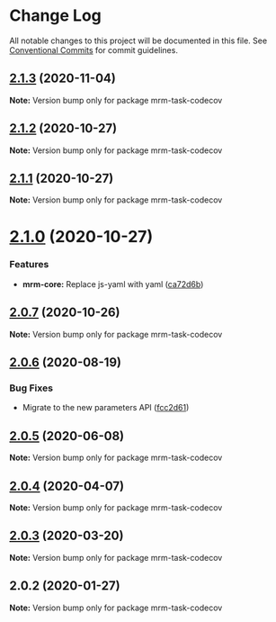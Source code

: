 # Change Log

All notable changes to this project will be documented in this file.
See [Conventional Commits](https://conventionalcommits.org) for commit guidelines.

## [2.1.3](https://github.com/sapegin/mrm/compare/mrm-task-codecov@2.1.2...mrm-task-codecov@2.1.3) (2020-11-04)

**Note:** Version bump only for package mrm-task-codecov





## [2.1.2](https://github.com/sapegin/mrm/compare/mrm-task-codecov@2.1.1...mrm-task-codecov@2.1.2) (2020-10-27)

**Note:** Version bump only for package mrm-task-codecov





## [2.1.1](https://github.com/sapegin/mrm/compare/mrm-task-codecov@2.1.0...mrm-task-codecov@2.1.1) (2020-10-27)

**Note:** Version bump only for package mrm-task-codecov





# [2.1.0](https://github.com/sapegin/mrm/compare/mrm-task-codecov@2.0.7...mrm-task-codecov@2.1.0) (2020-10-27)


### Features

* **mrm-core:** Replace js-yaml with yaml ([ca72d6b](https://github.com/sapegin/mrm/commit/ca72d6b8fa94a627285db2454287e550985d1fc7))





## [2.0.7](https://github.com/sapegin/mrm/compare/mrm-task-codecov@2.0.6...mrm-task-codecov@2.0.7) (2020-10-26)

**Note:** Version bump only for package mrm-task-codecov





## [2.0.6](https://github.com/sapegin/mrm/compare/mrm-task-codecov@2.0.5...mrm-task-codecov@2.0.6) (2020-08-19)


### Bug Fixes

* Migrate to the new parameters API ([fcc2d61](https://github.com/sapegin/mrm/commit/fcc2d61be7ec720b0cd4c45e3cb65c6f543a45fb))





## [2.0.5](https://github.com/sapegin/mrm/compare/mrm-task-codecov@2.0.4...mrm-task-codecov@2.0.5) (2020-06-08)

**Note:** Version bump only for package mrm-task-codecov





## [2.0.4](https://github.com/sapegin/mrm/compare/mrm-task-codecov@2.0.3...mrm-task-codecov@2.0.4) (2020-04-07)

**Note:** Version bump only for package mrm-task-codecov





## [2.0.3](https://github.com/sapegin/mrm/compare/mrm-task-codecov@2.0.2...mrm-task-codecov@2.0.3) (2020-03-20)

**Note:** Version bump only for package mrm-task-codecov





## 2.0.2 (2020-01-27)

**Note:** Version bump only for package mrm-task-codecov
